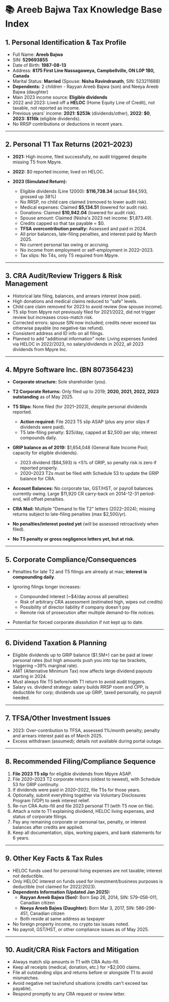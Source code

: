 # 📚 **Areeb Bajwa Tax Knowledge Base Index**

## 1. **Personal Identification & Tax Profile**

* Full Name: **Areeb Bajwa**
* SIN: **529693855**
* Date of Birth: **1987-08-13**
* Address: **8175 First Line Nassagaweya, Campbellville, ON L0P 1B0, Canada**
* Marital Status: **Married** (Spouse: **Nisha Ravindranath**, SIN: 523211688)
* **Dependents:** 2 children - Rayyan Areeb Bajwa (son) and Neeya Areeb Bajwa (daughter)
* Main 2023 income source: **Eligible dividends**
* 2022 and 2023: Lived off a **HELOC** (Home Equity Line of Credit), not taxable, not reported as income.
* Previous years' income: **2021: \$253k** (dividends/other), **2022: \$0**, **2023: \$116k** (eligible dividends).
* No RRSP contributions or deductions in recent years.

---

## 2. **Personal T1 Tax Returns (2021–2023)**

* **2021:** High income, filed successfully, no audit triggered despite missing T5 from Mpyre.
* **2022:** \$0 reported income; lived on HELOC.
* **2023 (Simulated Return):**

  * Eligible dividends (Line 12000): **\$116,738.34** (actual \$84,593, grossed up 38%)
  * No RRSP, no child care claimed (removed to lower audit risk).
  * Medical expenses: Claimed **\$5,134.51** (lowered for audit risk).
  * Donations: Claimed **\$10,942.04** (lowered for audit risk).
  * Spouse amount: Claimed (Nisha's 2023 net income: \$1,873.49).
  * Credits capped so that tax payable = \$0.
  * **TFSA overcontribution penalty:** Assessed and paid in 2024.
  * All prior balances, late-filing penalties, and interest paid by March 2025.
  * No current personal tax owing or accruing.
  * No income from employment or self-employment in 2022–2023.
  * Tax slips: No T4s, only T5 required from Mpyre.

---

## 3. **CRA Audit/Review Triggers & Risk Management**

* Historical late filing, balances, and arrears interest (now paid).
* High donations and medical claims reduced to "safe" levels.
* Child care claim removed for 2023 to avoid review (low spouse income).
* T5 slip from Mpyre not previously filed for 2021/2022, did not trigger review but increases cross-match risk.
* Corrected errors: spouse SIN now included; credits never exceed tax otherwise payable (no negative-tax refund).
* Consistent address and ID info on all filings.
* Planned to add "additional information" note: Living expenses funded via HELOC in 2022/2023, no salary/dividends in 2022, all 2023 dividends from Mpyre Inc.

---

## 4. **Mpyre Software Inc. (BN 807356423)**

* **Corporate structure:** Sole shareholder (you).
* **T2 Corporate Returns:** Only filed up to 2019; **2020, 2021, 2022, 2023 outstanding** as of May 2025.
* **T5 Slips:** None filed (for 2021–2023), despite personal dividends reported.

  * **Action required:** File 2023 T5 slip ASAP (plus any prior slips if dividends were paid).
  * T5 late-filing penalty: \$25/day, capped at \$2,500 per slip; interest compounds daily.
* **GRIP balance as of 2019:** \$1,654,048 (General Rate Income Pool; capacity for eligible dividends).

  * 2023 dividend (\$84,593) is <5% of GRIP, so penalty risk is zero if reported properly.
  * 2020–2023 T2s must be filed with Schedule 53 to update the GRIP balance for CRA.
* **Account Balances:** No corporate tax, GST/HST, or payroll balances currently owing. Large \$11,920 CR carry-back on 2014-12-31 period-end, will offset penalties.
* **CRA Mail:** Multiple "Demand to file T2" letters (2022–2024); missing returns subject to late-filing penalties (max \$2,500/yr).
* **No penalties/interest posted yet** (will be assessed retroactively when filed).
* **No T5 penalty or gross negligence letters yet, but at risk.**

---

## 5. **Corporate Compliance/Consequences**

* Penalties for late T2 and T5 filings are already at max; **interest is compounding daily**.
* Ignoring filings longer increases:

  * Compounded interest (\~\$4/day across all penalties)
  * Risk of arbitrary CRA assessment (estimated high, wipes out credits)
  * Possibility of director liability if company doesn't pay
  * Remote risk of prosecution after multiple demand-to-file notices.
* Potential for forced corporate dissolution if not kept up to date.

---

## 6. **Dividend Taxation & Planning**

* Eligible dividends up to GRIP balance (\$1.5M+) can be paid at lower personal rates (but high amounts push you into top tax brackets, triggering \~39% marginal rate).
* AMT (Alternative Minimum Tax) now affects large dividend payouts starting in 2024.
* Must always file T5 before/with T1 return to avoid audit triggers.
* Salary vs. dividend strategy: salary builds RRSP room and CPP, is deductible for corp; dividends use up GRIP, taxed personally, no payroll needed.

---

## 7. **TFSA/Other Investment Issues**

* 2023: Over-contribution to TFSA, assessed 1%/month penalty; penalty and arrears interest paid as of March 2025.
* Excess withdrawn (assumed); details not available during portal outage.

---

## 8. **Recommended Filing/Compliance Sequence**

1. **File 2023 T5 slip** for eligible dividends from Mpyre ASAP.
2. File 2020–2023 T2 corporate returns (oldest to newest), with Schedule 53 for GRIP continuity.
3. If dividends were paid in 2020–2022, file T5s for those years.
4. Optionally, submit everything together via Voluntary Disclosures Program (VDP) to seek interest relief.
5. Re-run CRA Auto-fill and file 2023 personal T1 (with T5 now on file).
6. Attach a note to T1 explaining dividend, HELOC living expenses, and status of corporate filings.
7. Pay any remaining corporate or personal tax, penalty, or interest balances after credits are applied.
8. Keep all documentation, slips, working papers, and bank statements for 6 years.

---

## 9. **Other Key Facts & Tax Rules**

* HELOC funds used for personal living expenses are not taxable; interest not deductible.
* Only HELOC interest on funds used for investment/business purposes is deductible (not claimed for 2022/2023).
* **Dependents Information (Updated Jan 2025):**
  * **Rayyan Areeb Bajwa (Son):** Born Sep 26, 2014, SIN: 579-056-011, Canadian citizen
  * **Neeya Areeb Bajwa (Daughter):** Born Mar 3, 2017, SIN: 586-296-451, Canadian citizen
  * Both reside at same address as taxpayer
* No foreign property income, no crypto tax issues noted.
* No payroll, GST/HST, or other compliance issues as of May 2025.

---

## 10. **Audit/CRA Risk Factors and Mitigation**

* Always match slip amounts in T1 with CRA Auto-fill.
* Keep all receipts (medical, donation, etc.) for >\$2,000 claims.
* File all outstanding slips and returns before or alongside T1 to avoid mismatches.
* Avoid negative net tax/refund situations (credits can't exceed tax payable).
* Respond promptly to any CRA request or review letter. 